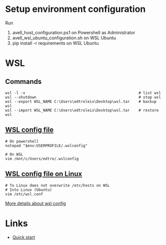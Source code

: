 # Setup environment configuration
Run
1. avell_host_configuration.ps1 on Powershell as Administrator
2. avell_wsl_ubuntu_configuration.sh on WSL Ubuntu
3. pip install -r requirements on WSL Ubuntu

# WSL

## Commands
```
wsl -l -v                                                   # list wsl
wsl --shutdown                                              # stop wsl
wsl --export WSL_NAME C:\Users\edtroleis\Desktop\wsl.tar    # backup wsl
wsl --import WSL_NAME C:\Users\edtroleis\Desktop\wsl.tar    # restore wsl
```

## [WSL config file](.wslconfig)
```
# On powershell
notepad "$env:USERPROFILE/.wslconfig"

# On WSL
vim /mnt/c/Users/edtro/.wslconfig
```

## [WSL config file on Linux](wsl.conf)
```
# To Linux does not overwrite /etc/hosts on WSL
# Into Linux (Ubuntu)
vim /etc/wsl.conf
```

[More details about wsl config](https://docs.microsoft.com/en-us/windows/wsl/wsl-config#wslconfig)

# Links
- [Quick start](https://github.com/codeedu/wsl2-docker-quickstart)